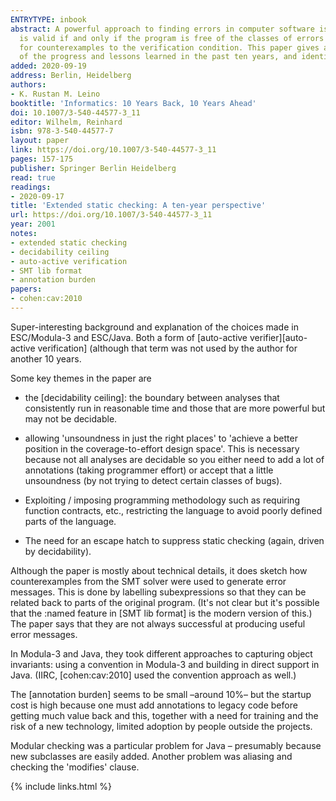 ```yaml
---
ENTRYTYPE: inbook
abstract: A powerful approach to finding errors in computer software is to translate a given program into a verification condition, a logical formula that
  is valid if and only if the program is free of the classes of errors under consideration. Finding errors in the program is then done by mechanically searching
  for counterexamples to the verification condition. This paper gives an overview of the technology that goes into such program checkers, reports on some
  of the progress and lessons learned in the past ten years, and identifies some remaining challenges.
added: 2020-09-19
address: Berlin, Heidelberg
authors:
- K. Rustan M. Leino
booktitle: 'Informatics: 10 Years Back, 10 Years Ahead'
doi: 10.1007/3-540-44577-3_11
editor: Wilhelm, Reinhard
isbn: 978-3-540-44577-7
layout: paper
link: https://doi.org/10.1007/3-540-44577-3_11
pages: 157-175
publisher: Springer Berlin Heidelberg
read: true
readings:
- 2020-09-17
title: 'Extended static checking: A ten-year perspective'
url: https://doi.org/10.1007/3-540-44577-3_11
year: 2001
notes:
- extended static checking
- decidability ceiling
- auto-active verification
- SMT lib format
- annotation burden
papers:
- cohen:cav:2010
---
```


Super-interesting background and explanation of the choices made in ESC/Modula-3
and ESC/Java.
Both a form of [auto-active verifier][auto-active verification] (although that
term was not used by the author for another 10 years.

Some key themes in the paper are

- the [decidability ceiling]: the boundary between analyses that consistently
  run in reasonable time and those that are more powerful but may not be
  decidable.

- allowing 'unsoundness in just the right places' to 'achieve a better position
  in the coverage-to-effort design space'.
  This is necessary because not all analyses are decidable so you either need
  to add a lot of annotations (taking programmer effort) or accept that
  a little unsoundness (by not trying to detect certain classes of bugs).

- Exploiting / imposing programming methodology such as requiring function
  contracts, etc., restricting the language to avoid poorly defined parts of
  the language.

- The need for an escape hatch to suppress static checking (again, driven by
  decidability).

Although the paper is mostly about technical details, it does sketch how
counterexamples from the SMT solver were used to generate error messages.
This is done by labelling subexpressions so that they can be related back
to parts of the original program.
(It's not clear but it's possible that the :named feature in [SMT lib format]
is the modern version of this.)
The paper says that they are not always successful at producing useful error
messages.

In Modula-3 and Java, they took different approaches to capturing object
invariants: using a convention in Modula-3 and building in direct support in
Java.
(IIRC, [cohen:cav:2010] used the convention approach as well.)

The [annotation burden] seems to be small –around 10%– but the startup cost is
high because one must add annotations to legacy code before getting much value
back and this, together with a need for training and the risk of a new
technology, limited adoption by people outside the projects.

Modular checking was a particular problem for Java – presumably because new
subclasses are easily added.
Another problem was aliasing and checking the 'modifies' clause.

{% include links.html %}
